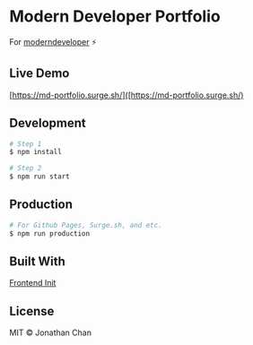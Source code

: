 # Modern Developer Portfolio

For [moderndeveloper](https://moderndeveloper.com/) :zap:

## Live Demo

[https://md-portfolio.surge.sh/]([https://md-portfolio.surge.sh/)

## Development

```bash
# Step 1
$ npm install

# Step 2
$ npm run start

```

## Production

```bash
# For Github Pages, Surge.sh, and etc.
$ npm run production
```

## Built With

[Frontend Init](https://github.com/cusxio/frontend-init)

## License

MIT © Jonathan Chan